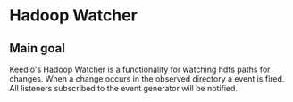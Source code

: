 # Hadoop Watcher

## Main goal
Keedio's Hadoop Watcher is a functionality for watching hdfs paths for changes. When a change occurs in the observed directory a event is fired. All listeners subscribed to the event generator will be notified.